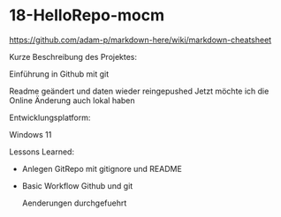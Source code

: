 # 18-HelloRepo-mocm
  https://github.com/adam-p/markdown-here/wiki/markdown-cheatsheet

Kurze Beschreibung des Projektes:

Einführung in Github mit git

Readme geändert und daten wieder reingepushed
Jetzt möchte ich die Online Änderung auch lokal haben

Entwicklungsplatform:

Windows 11

Lessons Learned:

- Anlegen GitRepo mit gitignore und README
- Basic Workflow Github und git



     Aenderungen durchgefuehrt

  
